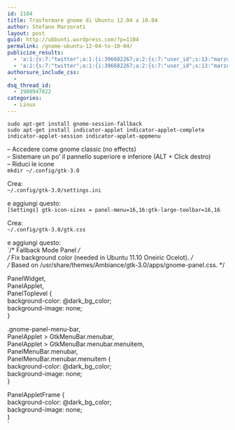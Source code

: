 ```yaml
---
id: 1104
title: Trasformare gnome di Ubuntu 12.04 a 10.04
author: Stefano Marzorati
layout: post
guid: http://ubbunti.wordpress.com/?p=1104
permalink: /gnome-ubuntu-12-04-to-10-04/
publicize_results:
  - 'a:1:{s:7:"twitter";a:1:{i:396682267;a:2:{s:7:"user_id";s:13:"marzorati_ste";s:7:"post_id";s:18:"168974454066651136";}}}'
  - 'a:1:{s:7:"twitter";a:1:{i:396682267;a:2:{s:7:"user_id";s:13:"marzorati_ste";s:7:"post_id";s:18:"168974454066651136";}}}'
authorsure_include_css:
  - 
dsq_thread_id:
  - 1908947822
categories:
  - Linux
---
```

`sudo apt-get install gnome-session-fallback`  
`sudo apt-get install indicator-applet indicator-applet-complete indicator-applet-session indicator-applet-appmenu`

&#8211; Accedere come gnome classic (no effects)  
&#8211; Sistemare un po&#8217; il pannello superiore e inferiore (ALT + Click destro)  
&#8211; Riduci le icone  
`mkdir ~/.config/gtk-3.0`

Crea:  
`~/.config/gtk-3.0/settings.ini`

e aggiungi questo:  
`[Settings]
gtk-icon-sizes = panel-menu=16,16:gtk-large-toolbar=16,16`

Crea:  
`~/.config/gtk-3.0/gtk.css` 

e aggiungi questo:  
`/* Fallback Mode Panel */<br />
/* Fix background color (needed in Ubuntu 11.10 Oneiric Ocelot). */<br />
/* Based on /usr/share/themes/Ambiance/gtk-3.0/apps/gnome-panel.css. */</p>
<p>PanelWidget,<br />
PanelApplet,<br />
PanelToplevel {<br />
    background-color: @dark_bg_color;<br />
    background-image: none;<br />
}</p>
<p>.gnome-panel-menu-bar,<br />
PanelApplet > GtkMenuBar.menubar,<br />
PanelApplet > GtkMenuBar.menubar.menuitem,<br />
PanelMenuBar.menubar,<br />
PanelMenuBar.menubar.menuitem {<br />
    background-color: @dark_bg_color;<br />
    background-image: none;<br />
}</p>
<p>PanelAppletFrame {<br />
    background-color: @dark_bg_color;<br />
    background-image: none;<br />
}<br />
`